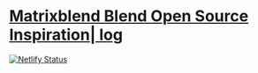 # [Matrixblend Blend Open Source Inspiration| log](http://matrixblendmedia)

[![Netlify Status](https://api.netlify.com/api/v1/badges/bf7dcd73-6f3e-4780-8a5b-6c54d053df71/deploy-status)](https://app.netlify.com/sites/affectionate-williams-f6b9fa/deploys)
<!-- Back -->
